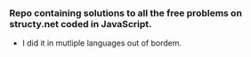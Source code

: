 ### Repo containing solutions to all the free problems on structy.net coded in JavaScript. 

- I did it in mutliple languages out of bordem.
